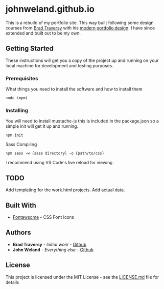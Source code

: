 # johnweland.github.io

This is a rebuild of my portfolio site. This way built following some design courses from [Brad Traversy](https://github.com/bradtraversy) with his [modern portfolio design](https://github.com/bradtraversy/modern_portfolio). I have since extended and built out to be my own.

## Getting Started

These instructions will get you a copy of the project up and running on your local machine for development and testing purposes.

### Prerequisites

What things you need to install the software and how to install them

```
node (npm)
```

### Installing

You will need to install mustache-js this is included in the package.json so a simple init will get it up and running.

```
npm init
```

Sass Compiling

```
npm sass -w {sass directory} -o {path/to/css}
```

I recommend using VS Code's live reload for viewing.

## TODO

Add templating for the work.html projects.
Add actual data.

## Built With

- [Fontawsome](https://fontawesome.com/) - CSS Font Icons

## Authors

- **Brad Traversy** - _Initial work_ - [Github](https://github.com/bradtraversy)
- **John Weland** - _Everything else_ - [Github](https://github.com/johnweland)

## License

This project is licensed under the MIT License - see the [LICENSE.md](LICENSE.md) file for details
